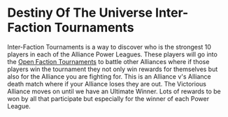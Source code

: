 <h1>Destiny Of The Universe Inter-Faction Tournaments</h1>
Inter-Faction Tournaments is a way to discover who is the strongest 10 players in each of the Alliance Power Leagues. These players will go into the <a href="https://github.com/369gtech/Open-Faction-Tournaments">Open Faction Tournaments</a> to battle other Alliances where if those players win the tournament they not only win rewards for themselves but also for the Alliance you are fighting for. This is an Alliance v's Alliance death match where if your Alliance loses they are out. The Victorious Alliance moves on until we have an Ultimate Winner. Lots of rewards to be won by all that participate but especially for the winner of each Power League.
